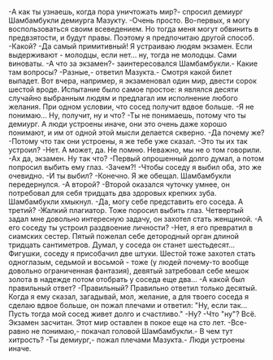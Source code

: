   -А как ты узнаешь, когда пора уничтожать мир?- спросил демиург Шамбамбукли демиурга Мазукту.
-Очень просто. Во-первых, я могу воспользоваться своим всеведением. Но тогда меня могут обвинить в предвзятости, и будут правы. Поэтому я предпочитаю другой способ.
-Какой?
-Да самый примитивный! Я устраиваю людям экзамен. Если выдерживают - молодцы, если нет... ну, тогда не молодцы. Сами виноваты.
-А что за экзамен?- заинтересовался Шамбамбукли.- Какие там вопросы?
-Разные,- ответил Мазукта.- Смотря какой билет выпадет. Вот вчера, например, я экзаменовал один мир, двести сорок шестой вроде. Испытание было самое простое: я являлся десяти случайно выбранным людям и предлагал им исполнение любого желания. При одном условии, что сосед получит вдвое больше.
-Я не понимаю... Ну, получит, ну и что?
-Ты не понимаешь, потому что ты демиург. А люди устроены иначе, они это очень даже хорошо понимают, и им от одной этой мысли делается скверно.
-Да почему же?
-Потому что так они устроены, я же тебе уже сказал.
-Это ты их так устроил?
-Нет. А может, да. Не помню. Неважно, мы не о том говорили.
-Ах да, экзамен. Ну так что?
-Первый опрошенный долго думал, а потом попросил выбить ему глаз.
-Зачем?!
-Чтобы соседу я выбил оба, это же очевидно.
-И ты выбил?
-Конечно. Я же обещал.
Шамбамбукли передернулся.
-А второй?
-Второй оказался чуточку умнее, он потребовал для себя тридцать два здоровых крепких зуба.
Шамбамбукли хмыкнул.
-Да, могу себе представить его соседа. А третий?
-Жалкий плагиатор. Тоже поросил выбить глаз. Четвертый задал мне довольно интересную задачу, он захотел стать женщиной.
-А его соседу ты устроил раздвоение личности?
-Нет, я его превратил в сиамских сестер. Пятый пожелал себе детородный орган длиной тридцать сантиметров. Думал, у соседа он станет шестьдесят... Фигушки, соседу я присобачил две штуки. Шестой тоже захотел стать одноглазым, седьмой и восьмой - тоже (у людей почему-то вообще довольно ограниченная фантазия), девятый затребовал себе мешок золота в надежде потом отобрать у соседа еще два...
-А какой был правильный ответ?
-Правильный? Правильно ответил только десятый. Когда я ему сказал, загадывай, мол, желание, а для твоего соседа я сделаю вдвое больше, он пожал плечами и ответил: "Ну, если так... Пусть тогда мой сосед живет долго и счастливо."
-Ну?
-Что "ну"? Всё. Экзамен засчитан. Этот мир оставлен в покое еще на сто лет.
-Все-равно не понимаю,- покачал головой Шамбамбукли.- В чем тут хитрость?
-Ты демиург,- пожал плечами Мазукта.- Люди устроены иначе.      